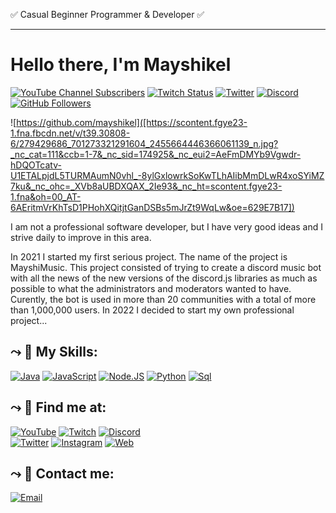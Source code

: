 ✅ Casual Beginner Programmer & Developer ✅ <hr></hr><h1>Hello there, I'm Mayshikel</h1>

[![YouTube Channel Subscribers](https://img.shields.io/youtube/channel/subscribers/UC2-zB0jYI2wzLW4DT2XEKfg?style=social)](https://youtube.com/Mayshikel?sub_confirmation=1)
[![Twitch Status](https://img.shields.io/twitch/status/mayshikel?style=social)](https://twitch.com/mayshikel)
[![Twitter](https://img.shields.io/twitter/follow/mayshikel?style=social)](https://twitter.com/mayshikel)
[![Discord](https://img.shields.io/discord/544585654131097662.svg?label=&logo=discord&logoColor=ffffff&color=596AEA)](https://discord.gg/qDvrubmJUU)
[![GitHub Followers](https://img.shields.io/github/followers/mayshikel?style=social)](https://discord.gg/qDvrubmJUU)

![https://github.com/mayshikel]([https://scontent.fgye23-1.fna.fbcdn.net/v/t39.30808-6/279429686_701273321291604_2455664446366061139_n.jpg?_nc_cat=111&ccb=1-7&_nc_sid=174925&_nc_eui2=AeFmDMYb9Vgwdr-hDQOTcatv-U1ETALpjdL5TURMAumN0vhl_-8ylGxlowrkSoKwTLhAIibMmDLwR4xoSYiMZ7ku&_nc_ohc=_XVb8aUBDXQAX_2Ie93&_nc_ht=scontent.fgye23-1.fna&oh=00_AT-6AEritmVrKhTsD1PHohXQitjtGanDSBs5mJrZt9WqLw&oe=629E7B17])

I am not a professional software developer, but I have very good ideas and I strive daily to improve in this area.

In 2021 I started my first serious project. The name of the project is MayshiMusic. This project consisted of trying to create a discord music bot with all the news of the new versions of the discord.js libraries as much as possible to what the administrators and moderators wanted to have. Curently, the bot is used in more than 20 communities with a total of more than 1,000,000 users. 
In 2022 I decided to start my own professional project...

## ⤳ 🔨 My Skills:
[![Java](https://img.shields.io/badge/Java-007396?style=for-the-badge&logo=java&logoColor=white&labelColor=101010)]()
[![JavaScript](https://img.shields.io/badge/JavaScript-F7DF1E?style=for-the-badge&logo=javascript&logoColor=white&labelColor=101010)]()
[![Node.JS](https://img.shields.io/badge/Node.JS-339933?style=for-the-badge&logo=node.js&logoColor=white&labelColor=101010)]()
[![Python](https://img.shields.io/badge/Python-007396?style=for-the-badge&logo=python&logoColor=white&labelColor=101010)]()
[![Sql](https://img.shields.io/badge/SQL-584310?style=for-the-badge&logo=sql&logoColor=white&labelColor=101010)]()
</br>

## ⤳ 💫 Find me at:

[![YouTube](https://img.shields.io/badge/YouTube-mayshikel-FF0000?style=for-the-badge&logo=youtube&logoColor=white&labelColor=101010)](https://youtube.com/mayshikel)
[![Twitch](https://img.shields.io/badge/Twitch-mayshikel-9146FF?style=for-the-badge&logo=twitch&logoColor=white&labelColor=101010)](https://twitch.tv/mayshikel)
[![Discord](https://img.shields.io/badge/Discord-mayshikel-5865F2?style=for-the-badge&logo=discord&logoColor=white&labelColor=101010)](https://discord.gg/qDvrubmJUU)
</br>
[![Twitter](https://img.shields.io/badge/Twitter-@mayshikel-1DA1F2?style=for-the-badge&logo=twitter&logoColor=white&labelColor=101010)](https://twitter.com/mayshikel)
[![Instagram](https://img.shields.io/badge/Instagram-@mayshikel-E4405F?style=for-the-badge&logo=instagram&logoColor=white&labelColor=101010)](https://instagram.com/mayshikel)
[![Web](https://img.shields.io/badge/Web-mayshikel-14a1f0?style=for-the-badge&logo=dev.to&logoColor=white&labelColor=101010)](https://bit.ly/mayshikell)

## ⤳ 📩 Contact me:

[![Email](https://img.shields.io/badge/mayshikelmusic@gmail.com-my_business_email-D14836?style=for-the-badge&logo=gmail&logoColor=white&labelColor=101010)](mailto:mayshikelmusic@gmail.com)
